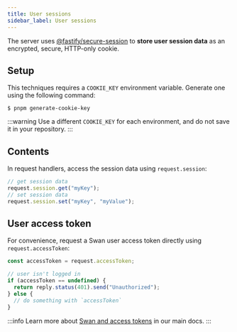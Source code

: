 ```yaml
---
title: User sessions
sidebar_label: User sessions
---
```


The server uses [@fastify/secure-session](https://github.com/fastify/fastify-secure-session) to **store user session data** as an encrypted, secure, HTTP-only cookie.

## Setup

This techniques requires a `COOKIE_KEY` environment variable.
Generate one using the following command:

```console
$ pnpm generate-cookie-key
```

:::warning
Use a different `COOKIE_KEY` for each environment, and do not save it in your repository.
:::

## Contents

In request handlers, access the session data using `request.session`:

```ts
// get session data
request.session.get("myKey");
// set session data
request.session.set("myKey", "myValue");
```

## User access token

For convenience, request a Swan user access token directly using `request.accessToken`:

```ts
const accessToken = request.accessToken;

// user isn't logged in
if (accessToken == undefined) {
  return reply.status(401).send("Unauthorized");
} else {
  // do something with `accessToken`
}
```

:::info
Learn more about [Swan and access tokens](https://docs.swan.io/api/authentication) in our main docs.
:::
